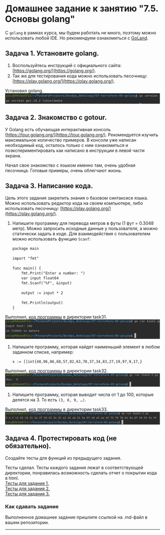 # Домашнее задание к занятию "7.5. Основы golang"

С `golang` в рамках курса, мы будем работать не много, поэтому можно использовать любой IDE. 
Но рекомендуем ознакомиться с [GoLand](https://www.jetbrains.com/ru-ru/go/).  

## Задача 1. Установите golang.
1. Воспользуйтесь инструкций с официального сайта: [https://golang.org/](https://golang.org/).
2. Так же для тестирования кода можно использовать песочницу: [https://play.golang.org/](https://play.golang.org/).

Установил golang.
<br>![goversion!](images/golang_task1.png)<br>


## Задача 2. Знакомство с gotour.
У Golang есть обучающая интерактивная консоль [https://tour.golang.org/](https://tour.golang.org/). 
Рекомендуется изучить максимальное количество примеров. В консоли уже написан необходимый код, 
осталось только с ним ознакомиться и поэкспериментировать как написано в инструкции в левой части экрана.  
  
Начал свое знакомство с языком именно там, очень удобная песочница. Готовые примеры, очень облегчают жизнь.  
## Задача 3. Написание кода. 
Цель этого задания закрепить знания о базовом синтаксисе языка. Можно использовать редактор кода 
на своем компьютере, либо использовать песочницу: [https://play.golang.org/](https://play.golang.org/).

1. Напишите программу для перевода метров в футы (1 фут = 0.3048 метр). Можно запросить исходные данные 
у пользователя, а можно статически задать в коде.
    Для взаимодействия с пользователем можно использовать функцию `Scanf`:
    ```
    package main
    
    import "fmt"
    
    func main() {
        fmt.Print("Enter a number: ")
        var input float64
        fmt.Scanf("%f", &input)
    
        output := input * 2
    
        fmt.Println(output)    
    }
    ```
Выполнил, [код программы](task31/task31.go) в директории task31.
<br>![task31!](images/golang_task3.1.png)<br>
 
1. Напишите программу, которая найдет наименьший элемент в любом заданном списке, например:
    ```
    x := []int{48,96,86,68,57,82,63,70,37,34,83,27,19,97,9,17,}
    ```
Выполнил, [код программы](task32/task32.go) в директории task32.
<br>![task32!](images/golang_task3.2.png)<br>

1. Напишите программу, которая выводит числа от 1 до 100, которые делятся на 3. То есть `(3, 6, 9, …)`.

Выполнил, [код программы](task33/task33.go) в директории task33.
<br>![task33!](images/golang_task3.3.png)<br> 

## Задача 4. Протестировать код (не обязательно).

Создайте тесты для функций из предыдущего задания. 

Тесты сделал.
Тесты каждого задания лежат в соответствующей директории, понравилась возможность сделать отчет о покрытии кода в html.  
[Тесты для задания 1.](task31/task31_test.go)  
[Тесты для задания 2.](task32/task32_test.go)  
[Тесты для задания 3.](task33/task33_test.go)

### Как cдавать задание

Выполненное домашнее задание пришлите ссылкой на .md-файл в вашем репозитории.

---
